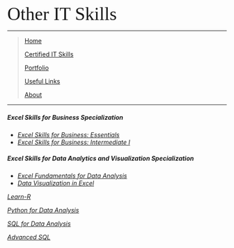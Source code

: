 <span style="font-family:Papyrus; font-size:3em;">Other IT Skills</span>

---

> [Home](index.md)
> 
> [Certified IT Skills](certified_skills.md)
>
> [Portfolio](portfolio.md)
> 
> [Useful Links](links.md)
> 
> [About](about.md)

---

##### Excel Skills for Business Specialization
* _[Excel Skills for Business: Essentials](excel_skills_for_business_essentials.md)_
* _[Excel Skills for Business: Intermediate I](excel_skills_for_business_intermediate_1.md)_

##### Excel Skills for Data Analytics and Visualization Specialization
* _[Excel Fundamentals for Data Analysis](excel_fundamentals_for_data_analysis.md)_
* _[Data Visualization in Excel](data_visualization_in_excel.md)_

<!--
<details>
 <summary><i>Microsoft Excel</i></summary>
 
 <h3>by Coursera | Macquarie University</h3>
 
 <ul>
  <li><b>Excel Skills for Business Specialization</b>
    <ul>
     <li><i><a href="https://github.com/mbhagwan/mbhagwan.github.io/blob/main/excel_skills_for_business_essentials.md">Excel Skills for Business: Essentials</a></i></li>
     <li><i><a href="https://github.com/mbhagwan/mbhagwan.github.io/blob/main/excel_skills_for_business_intermediate_1.md">Excel Skills for Business: Intermediate I</a></i></li>
    </ul>
  </li>
  <li><b>Excel Skills for Data Analytics and Visualization Specialization</b>
    <ul>
     <li><i><a href="https://github.com/mbhagwan/mbhagwan.github.io/blob/main/excel_fundamentals_for_data_analysis.md">Excel Fundamentals for Data Analysis</a></i></li>
     <li><i><a href="https://github.com/mbhagwan/mbhagwan.github.io/blob/main/data_visualization_in_excel.md">Data Visualization in Excel</a></i></li>
    </ul>
  </li>
</ul>
</details>
-->

_[Learn-R](https://github.com/mbhagwan/Learn-R)_

_[Python for Data Analysis](https://github.com/mbhagwan/Python-for-Data-Analysis)_

_[SQL for Data Analysis](https://github.com/mbhagwan/SQL-for-Data-Analysis)_

_[Advanced SQL](https://github.com/mbhagwan/Advanced-PostgreSQL)_
